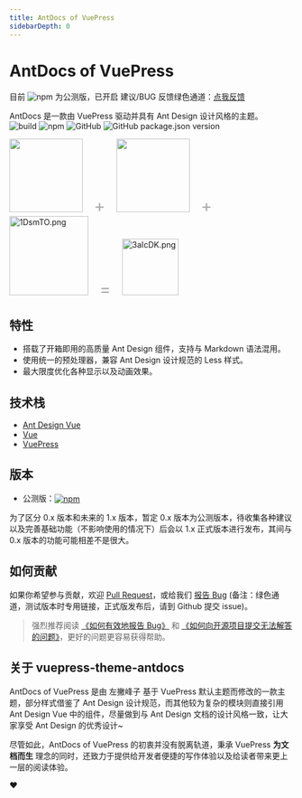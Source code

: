 ```yaml
---
title: AntDocs of VuePress
sidebarDepth: 0
---
```


# AntDocs of VuePress

<a-alert type="info" showIcon>
  <span slot="message">
    目前 <img alt="npm" src="https://img.shields.io/npm/v/vuepress-theme-antdocs?style=flat-square"> 为公测版，已开启 建议/BUG 反馈绿色通道：<a href="https://wj.qq.com/s2/5534754/fcad/" target="_blank">点我反馈</a>
  </span>
 </a-alert>

<a-divider dashed />

AntDocs 是一款由 VuePress 驱动并具有 Ant Design 设计风格的主题。  
![build](https://img.shields.io/badge/build-passing-brightgreen?style=flat-square) 
![npm](https://img.shields.io/npm/dm/vuepress-theme-antdocs?style=flat-square&color=red)
![GitHub](https://img.shields.io/github/license/zpfz/vuepress-theme-antdocs?style=flat-square&color=blue)
![GitHub package.json version](https://img.shields.io/github/package-json/v/zpfz/vuepress-theme-antdocs?style=flat-square)

<img width="130" src="https://gw.alipayobjects.com/zos/rmsportal/KDpgvguMpGfqaHPjicRK.svg"><span style="font-size: 30px;color: #aaa;margin: 0 20px;">+</span><img width="130" src="https://cn.vuejs.org/images/logo.png"><span style="font-size: 30px;color: #aaa;margin: 0 20px;">+</span><img src="https://s2.ax1x.com/2020/02/04/1DsmTO.png" alt="1DsmTO.png" width="140"/><span style="font-size: 30px;color: #aaa;margin: 0 20px;">=</span><img src="https://s2.ax1x.com/2020/02/27/3aIcDK.png" width="100" alt="3aIcDK.png" />

## 特性

- 搭载了开箱即用的高质量 Ant Design 组件，支持与 Markdown 语法混用。
- 使用统一的预处理器，兼容 Ant Design 设计规范的 Less 样式。
- 最大限度优化各种显示以及动画效果。

<p></p>

## 技术栈

- [Ant Design Vue](https://antdv.com/)
- [Vue](https://cn.vuejs.org/)
- [VuePress](https://vuepress.vuejs.org/zh/)

<p></p>

## 版本

- 公测版：<a href="https://www.npmjs.com/package/vuepress-theme-antdocs" target="_blank" style="vertical-align: bottom;"><img alt="npm" src="https://img.shields.io/npm/v/vuepress-theme-antdocs?style=flat-square"></a>


<a-alert type="info">
  <span slot="message">
    为了区分 0.x 版本和未来的 1.x 版本，暂定 0.x 版本为公测版本，待收集各种建议以及完善基础功能（不影响使用的情况下）后会以 1.x 正式版本进行发布，其间与 0.x 版本的功能可能相差不是很大。
  </span>
</a-alert>

<p></p>

## 如何贡献

如果你希望参与贡献，欢迎 [Pull Request](https://github.com/zpfz/vuepress-theme-antdocs/pulls)，或给我们 [报告 Bug](https://wj.qq.com/s2/5534754/fcad/) (备注：绿色通道，测试版本时专用链接，正式版发布后，请到 Github 提交 issue)。

> 强烈推荐阅读 [《如何有效地报告 Bug》](https://www.chiark.greenend.org.uk/~sgtatham/bugs-cn.html) 和 [《如何向开源项目提交无法解答的问题》](https://zhuanlan.zhihu.com/p/25795393)，更好的问题更容易获得帮助。

<p></p>

## 关于 vuepress-theme-antdocs

AntDocs of VuePress 是由 左撇峰子 基于 VuePress 默认主题而修改的一款主题，部分样式借鉴了 Ant Design 设计规范，而其他较为复杂的模块则直接引用 Ant Design Vue 中的组件，尽量做到与 Ant Design 文档的设计风格一致，让大家享受 Ant Design 的优秀设计~

尽管如此，AntDocs of VuePress 的初衷并没有脱离轨道，秉承 VuePress **为文档而生** 理念的同时，还致力于提供给开发者便捷的写作体验以及给读者带来更上一层的阅读体验。

<a-divider dashed>❤️</a-divider>
